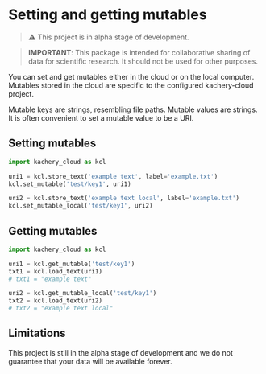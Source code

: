# Setting and getting mutables

> :warning: This project is in alpha stage of development.

> **IMPORTANT**: This package is intended for collaborative sharing of data for scientific research. It should not be used for other purposes.

You can set and get mutables either in the cloud or on the local computer. Mutables stored in the cloud are specific to the configured kachery-cloud project.

Mutable keys are strings, resembling file paths. Mutable values are strings. It is often convenient to set a mutable value to be a URI.

## Setting mutables

```python
import kachery_cloud as kcl

uri1 = kcl.store_text('example text', label='example.txt')
kcl.set_mutable('test/key1', uri1)

uri2 = kcl.store_text('example text local', label='example.txt')
kcl.set_mutable_local('test/key1', uri2)
```

## Getting mutables

```python
import kachery_cloud as kcl

uri1 = kcl.get_mutable('test/key1')
txt1 = kcl.load_text(uri1)
# txt1 = "example text"

uri2 = kcl.get_mutable_local('test/key1')
txt2 = kcl.load_text(uri2)
# txt2 = "example text local"
```

## Limitations

This project is still in the alpha stage of development and we do not guarantee that your data will be available forever.